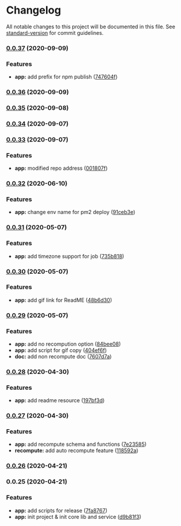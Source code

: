 # Changelog

All notable changes to this project will be documented in this file. See [standard-version](https://github.com/conventional-changelog/standard-version) for commit guidelines.

### [0.0.37](https://github.com/zhangchenyue/sharp-replay/compare/v-0.0.36...v-0.0.37) (2020-09-09)


### Features

* **app:** add prefix for npm publish ([747604f](https://github.com/zhangchenyue/sharp-replay/commit/747604f6e83c7c200bced9237eaae7fe9397f011))

### [0.0.36](https://github.com/zhangchenyue/sharp-replay/compare/v-0.0.35...v-0.0.36) (2020-09-09)

### [0.0.35](https://github.com/zhangchenyue/sharp-replay/compare/v-0.0.34...v-0.0.35) (2020-09-08)

### [0.0.34](https://github.com/zhangchenyue/sharp-replay/compare/v-0.0.33...v-0.0.34) (2020-09-07)

### [0.0.33](https://github.com/zhangchenyue/sharp-replay/compare/v-0.0.32...v-0.0.33) (2020-09-07)


### Features

* **app:** modified repo address ([001807f](https://github.com/zhangchenyue/sharp-replay/commit/001807fbd3aa43ee18017c8ecfd00232e2fd70f2))

### [0.0.32](https://github.com/zhangchenyue/sharp-replay/compare/v-0.0.31...v-0.0.32) (2020-06-10)


### Features

* **app:** change env name for pm2 deploy ([91ceb3e](https://github.com/zhangchenyue/sharp-replay/commit/91ceb3e850a8d5bef0d645c8c4dfc55164faf602))

### [0.0.31](https://github.com/zhangchenyue/sharp-replay/compare/v-0.0.30...v-0.0.31) (2020-05-07)


### Features

* **app:** add timezone support for job ([735b818](https://github.com/zhangchenyue/sharp-replay/commit/735b8183d64afb32a88c643fa7775712caee6326))

### [0.0.30](https://github.com/zhangchenyue/sharp-replay/compare/v-0.0.29...v-0.0.30) (2020-05-07)


### Features

* **app:** add gif link for ReadME ([48b6d30](https://github.com/zhangchenyue/sharp-replay/commit/48b6d302f11649300ddee73c36cc35196da71be4))

### [0.0.29](https://github.com/zhangchenyue/sharp-replay/compare/v-0.0.28...v-0.0.29) (2020-05-07)


### Features

* **app:** add no recompution option ([84bee08](https://github.com/zhangchenyue/sharp-replay/commit/84bee086e085c19b70c9096803d66cb0abe43d67))
* **app:** add script for gif copy ([404ef6f](https://github.com/zhangchenyue/sharp-replay/commit/404ef6f594aecc366599d3a1f0ed2d5f976a1e6d))
* **doc:** add non recompute doc ([7607d7a](https://github.com/zhangchenyue/sharp-replay/commit/7607d7a17543c28d50cc38cb6a068d6830b295a8))

### [0.0.28](https://github.com/zhangchenyue/sharp-replay/compare/v-0.0.27...v-0.0.28) (2020-04-30)


### Features

* **app:** add readme resource ([197bf3d](https://github.com/zhangchenyue/sharp-replay/commit/197bf3d1dc0e2b0ea19559bd6cee13b0fb277ac0))

### [0.0.27](https://github.com/zhangchenyue/sharp-replay/compare/v-0.0.26...v-0.0.27) (2020-04-30)


### Features

* **app:** add recompute schema and functions ([7e23585](https://github.com/zhangchenyue/sharp-replay/commit/7e23585251097400603330180fbac836a314b47a))
* **recompute:** add auto recompute feature ([118592a](https://github.com/zhangchenyue/sharp-replay/commit/118592a6644ba3f5e75ce9452c5681a971a40220))

### [0.0.26](https://github.com/zhangchenyue/sharp-replay/compare/v-0.0.25...v-0.0.26) (2020-04-21)

### 0.0.25 (2020-04-21)


### Features

* **app:** add scripts for release ([7fa8767](https://github.com/zhangchenyue/sharp-replay/commit/7fa8767b4fb483b87599f2dd7d2cf3e82d07a4c6))
* **app:** init project & init core lib and service ([d9b81f3](https://github.com/zhangchenyue/sharp-replay/commit/d9b81f3c76535e037d18af17aa3f559efd871b55))
